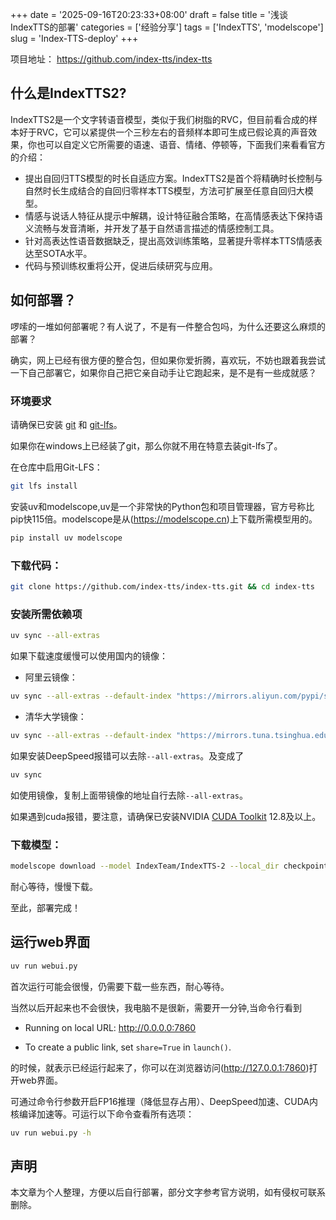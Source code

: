+++
date = '2025-09-16T20:23:33+08:00'
draft = false
title = '浅谈IndexTTS的部署'
categories = ['经验分享']
tags = ['IndexTTS', 'modelscope']
slug = 'Index-TTS-deploy'
+++

项目地址：
https://github.com/index-tts/index-tts

## 什么是IndexTTS2?

IndexTTS2是一个文字转语音模型，类似于我们树脂的RVC，但目前看合成的样本好于RVC，它可以紧提供一个三秒左右的音频样本即可生成已假论真的声音效果，你也可以自定义它所需要的语速、语音、情绪、停顿等，下面我们来看看官方的介绍：

 - 提出自回归TTS模型的时长自适应方案。IndexTTS2是首个将精确时长控制与自然时长生成结合的自回归零样本TTS模型，方法可扩展至任意自回归大模型。
 - 情感与说话人特征从提示中解耦，设计特征融合策略，在高情感表达下保持语义流畅与发音清晰，并开发了基于自然语言描述的情感控制工具。
 - 针对高表达性语音数据缺乏，提出高效训练策略，显著提升零样本TTS情感表达至SOTA水平。
 - 代码与预训练权重将公开，促进后续研究与应用。

## 如何部署？

啰嗦的一堆如何部署呢？有人说了，不是有一件整合包吗，为什么还要这么麻烦的部署？

确实，网上已经有很方便的整合包，但如果你爱折腾，喜欢玩，不妨也跟着我尝试一下自己部署它，如果你自己把它亲自动手让它跑起来，是不是有一些成就感？

### 环境要求

请确保已安装 [git](https://git-scm.com/downloads) 和 [git-lfs](https://git-lfs.com/)。

如果你在windows上已经装了git，那么你就不用在特意去装git-lfs了。

在仓库中启用Git-LFS：

```bash
git lfs install
```

安装uv和modelscope,uv是一个非常快的Python包和项目管理器，官方号称比pip快115倍。modelscope是从(https://modelscope.cn)上下载所需模型用的。

```bash
pip install uv modelscope
```

### 下载代码：

```bash
git clone https://github.com/index-tts/index-tts.git && cd index-tts
```

### 安装所需依赖项

```bash
uv sync --all-extras
```

如果下载速度缓慢可以使用国内的镜像：

- 阿里云镜像：

```bash
uv sync --all-extras --default-index "https://mirrors.aliyun.com/pypi/simple"
```
- 清华大学镜像：

```bash
uv sync --all-extras --default-index "https://mirrors.tuna.tsinghua.edu.cn/pypi/web/simple"
```

如果安装DeepSpeed报错可以去除`--all-extras`。及变成了

```bash
uv sync
```

如使用镜像，复制上面带镜像的地址自行去除`--all-extras`。

如果遇到cuda报错，要注意，请确保已安装NVIDIA [CUDA Toolkit](https://developer.nvidia.com/cuda-toolkit) 12.8及以上。

### 下载模型：

```bash
modelscope download --model IndexTeam/IndexTTS-2 --local_dir checkpoints
```

耐心等待，慢慢下载。

至此，部署完成！

## 运行web界面

```bash
uv run webui.py
```

首次运行可能会很慢，仍需要下载一些东西，耐心等待。

当然以后开起来也不会很快，我电脑不是很新，需要开一分钟,当命令行看到

* Running on local URL:  http://0.0.0.0:7860

* To create a public link, set `share=True` in `launch()`.

的时候，就表示已经运行起来了，你可以在浏览器访问(http://127.0.0.1:7860)打开web界面。

可通过命令行参数开启FP16推理（降低显存占用）、DeepSpeed加速、CUDA内核编译加速等。可运行以下命令查看所有选项：

```bash
uv run webui.py -h
```

## 声明

本文章为个人整理，方便以后自行部署，部分文字参考官方说明，如有侵权可联系删除。